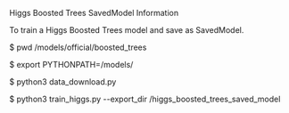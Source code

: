 Higgs Boosted Trees SavedModel Information

To train a Higgs Boosted Trees model and save as SavedModel.

$ pwd
/models/official/boosted_trees

$ export PYTHONPATH=/models/

$ python3 data_download.py

$ python3 train_higgs.py --export_dir /higgs_boosted_trees_saved_model
